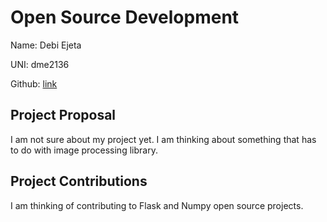 # Open Source Development

Name: Debi Ejeta

UNI: dme2136

Github: [link](https://github.com/Debi-Ejeta)

## Project Proposal

I am not sure about my project yet. I am thinking about something that has to do with image processing library.

## Project Contributions

I am thinking of contributing to Flask and Numpy open source projects.
